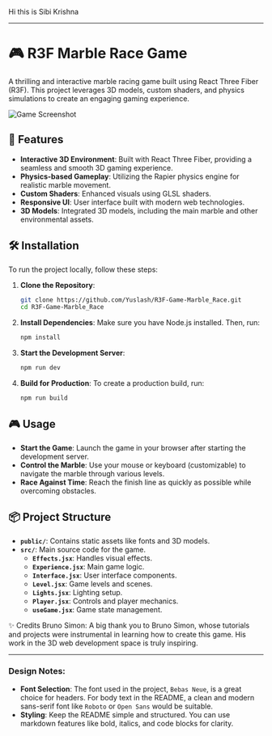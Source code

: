 Hi this is Sibi Krishna

---

# 🎮 R3F Marble Race Game

A thrilling and interactive marble racing game built using React Three Fiber (R3F). This project leverages 3D models, custom shaders, and physics simulations to create an engaging gaming experience.

![Game Screenshot](./public/screenshot.png) <!-- You can add a screenshot of your game here -->

## 🚀 Features

- **Interactive 3D Environment**: Built with React Three Fiber, providing a seamless and smooth 3D gaming experience.
- **Physics-based Gameplay**: Utilizing the Rapier physics engine for realistic marble movement.
- **Custom Shaders**: Enhanced visuals using GLSL shaders.
- **Responsive UI**: User interface built with modern web technologies.
- **3D Models**: Integrated 3D models, including the main marble and other environmental assets.

## 🛠️ Installation

To run the project locally, follow these steps:

1. **Clone the Repository**:
   ```bash
   git clone https://github.com/Yuslash/R3F-Game-Marble_Race.git
   cd R3F-Game-Marble_Race
   ```

2. **Install Dependencies**:
   Make sure you have Node.js installed. Then, run:
   ```bash
   npm install
   ```

3. **Start the Development Server**:
   ```bash
   npm run dev
   ```

4. **Build for Production**:
   To create a production build, run:
   ```bash
   npm run build
   ```

## 🎮 Usage

- **Start the Game**: Launch the game in your browser after starting the development server.
- **Control the Marble**: Use your mouse or keyboard (customizable) to navigate the marble through various levels.
- **Race Against Time**: Reach the finish line as quickly as possible while overcoming obstacles.

## 📦 Project Structure

- **`public/`**: Contains static assets like fonts and 3D models.
- **`src/`**: Main source code for the game.
  - **`Effects.jsx`**: Handles visual effects.
  - **`Experience.jsx`**: Main game logic.
  - **`Interface.jsx`**: User interface components.
  - **`Level.jsx`**: Game levels and scenes.
  - **`Lights.jsx`**: Lighting setup.
  - **`Player.jsx`**: Controls and player mechanics.
  - **`useGame.jsx`**: Game state management.

✨ Credits
Bruno Simon: A big thank you to Bruno Simon, whose tutorials and projects were instrumental in learning how to create this game. His work in the 3D web development space is truly inspiring.

---

### Design Notes:

- **Font Selection**: The font used in the project, `Bebas Neue`, is a great choice for headers. For body text in the README, a clean and modern sans-serif font like `Roboto` or `Open Sans` would be suitable.
- **Styling**: Keep the README simple and structured. You can use markdown features like bold, italics, and code blocks for clarity.

